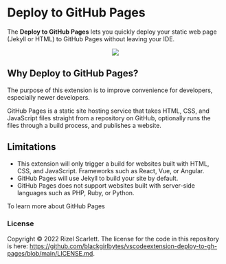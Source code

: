 # Deploy to GitHub Pages

The **Deploy to GitHub Pages** lets you quickly deploy your static web page (Jekyll or HTML) to GitHub Pages without leaving your IDE.

<p align="center">
  <img src="https://user-images.githubusercontent.com/22990146/158666441-bdab76ba-b634-4eb6-926a-ce2da3898f01.gif"/>
</p>


## Why Deploy to GitHub Pages?

The purpose of this extension is to improve convenience for developers, especially newer developers. 

GitHub Pages is a static site hosting service that takes HTML, CSS, and JavaScript files straight from a repository on GitHub, optionally runs the files through a build process, and publishes a website. 

## Limitations

- This extension will only trigger a build for websites built with HTML, CSS, and JavaScript. Frameworks such as React, Vue, or Angular.
- GitHub Pages will use Jekyll to build your site by default.
- GitHub Pages does not support websites built with server-side languages such as PHP, Ruby, or Python. 


To learn more about GitHub Pages

### License

Copyright © 2022 Rizel Scarlett. 
The license for the code in this repository is here: https://github.com/blackgirlbytes/vscodeextension-deploy-to-gh-pages/blob/main/LICENSE.md. 

